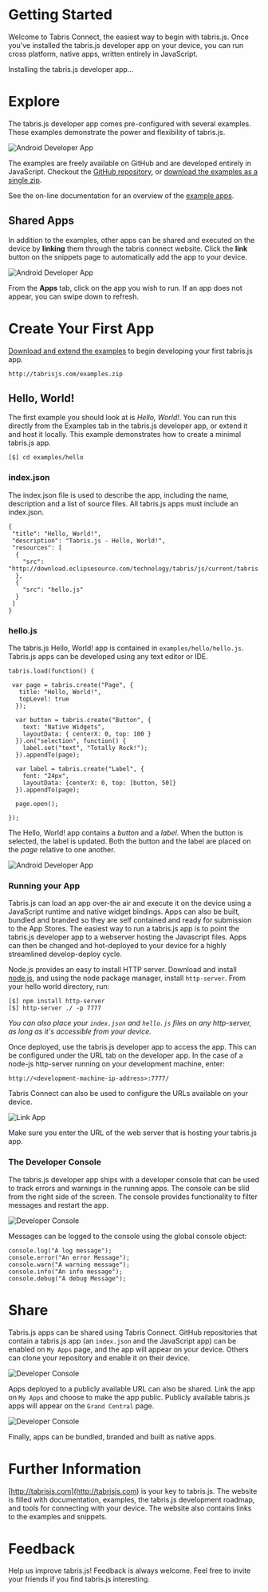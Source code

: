 Getting Started
===============
Welcome to Tabris Connect, the easiest way to begin with tabris.js. Once you've installed the tabris.js developer app on your device, you can run cross platform, native apps, written entirely in JavaScript.

Installing the tabris.js developer app...

Explore
=======
The tabris.js developer app comes pre-configured with several examples. These examples demonstrate the power and flexibility of tabris.js. 

![Android Developer App](img/examples.png)

The examples are freely available on GitHub and are developed entirely in JavaScript. Checkout the [GitHub repository](https://github.com/eclipsesource/tabris-js/tree/master/examples), or [download the examples as a single zip](http://tabrisjs.com/examples.zip).

See the on-line documentation for an overview of the [example apps](http://tabrisjs.com/examples).

Shared Apps
------------
In addition to the examples, other apps can be shared and executed on the device by **linking** them through the tabris connect website. Click the **link** button on the snippets page to automatically add the app to your device.

![Android Developer App](img/button-unlinked.png)

From the **Apps** tab, click on the app you wish to run. If an app does not appear, you can swipe down to refresh.


Create Your First App
=====================
[Download and extend the examples](http://tabrisjs.com/examples.zip) to begin developing your first tabris.js app.

    http://tabrisjs.com/examples.zip

Hello, World!
-------------
The first example you should look at is *Hello, World!*. You can run this directly from the Examples tab in the tabris.js developer app, or extend it and host it locally. This example demonstrates how to create a minimal tabris.js app.

    [$] cd examples/hello

### index.json
The index.json file is used to describe the app, including the name, description and a list of source files. All tabris.js apps must include an index.json.

    {
     "title": "Hello, World!",
     "description": "Tabris.js - Hello, World!",
     "resources": [
      {
        "src": "http://download.eclipsesource.com/technology/tabris/js/current/tabris.min.js"
      },
      {
        "src": "hello.js"
      }
     ]
    }


### hello.js
The tabris.js Hello, World! app is contained in `examples/hello/hello.js`. Tabris.js apps can be developed using any text editor or IDE. 

	tabris.load(function() {
	
  	 var page = tabris.create("Page", {
   	   title: "Hello, World!",
   	   topLevel: true
  	  });

  	  var button = tabris.create("Button", {
        text: "Native Widgets",
        layoutData: { centerX: 0, top: 100 }
  	  }).on("selection", function() {
        label.set("text", "Totally Rock!");
  	  }).appendTo(page);

  	  var label = tabris.create("Label", {
        font: "24px",
        layoutData: {centerX: 0, top: [button, 50]}
  	  }).appendTo(page);

  	  page.open();

	});

The Hello, World! app contains a *button* and a *label*. When the button is selected, the label is updated. Both the button and the label are placed on the *page* relative to one another.

![Android Developer App](img/hello.png)

### Running your App
Tabris.js can load an app over-the air and execute it on the device using a JavaScript runtime and native widget bindings. Apps can also be built, bundled and branded so they are self contained and ready for submission to the App Stores. The easiest way to run a tabris.js app is to point the tabris.js developer app to a webserver hosting the Javascript files. Apps can then be changed and hot-deployed to your device for a highly streamlined develop-deploy cycle.

Node.js provides an easy to install HTTP server. Download and install [node.js](http://nodejs.org/), and using the node package manager, install `http-server`. From your hello world directory, run:

    [$] npm install http-server
    [$] http-server ./ -p 7777

*You can also place your `index.json` and `hello.js` files on any http-server, as long as it's accessible from your device.*

Once deployed, use the tabris.js developer app to access the app. This can be configured under the URL tab on the developer app. In the case of a node-js http-server running on your development machine, enter:

    http://<development-machine-ip-address>:7777/

Tabris Connect can also be used to configure the URLs available on your device.

![Link App](img/link-app.png)

Make sure you enter the URL of the web server that is hosting your tabris.js app.

### The Developer Console
The tabris.js developer app ships with a developer console that can be used to track errors and warnings in the running apps. The console can be slid from the right side of the screen. The console provides functionality to filter messages and restart the app.

![Developer Console](img/console-android.png)

Messages can be logged to the console using the global console object:

    console.log("A log message");
    console.error("An error Message");
    console.warn("A warning message");
    console.info("An info message");
    console.debug("A debug Message");

Share
=====
Tabris.js apps can be shared using Tabris Connect. GitHub repositories that contain a tabris.js app (an `index.json` and the JavaScript app) can be enabled on `My Apps` page, and the app will appear on your device. Others can clone your repository and enable it on their device.

![Developer Console](img/link-github.png)

Apps deployed to a publicly available URL can also be shared. Link the app on `My Apps` and choose to make the app public. Publicly available tabris.js apps will appear on the `Grand Central` page.

![Developer Console](img/share-public.png)

Finally, apps can be bundled, branded and built as native apps.


Further Information
===================
[http://tabrisjs.com](http://tabrisjs.com) is your key to tabris.js. The website is filled with documentation, examples, the tabris.js development roadmap, and tools for connecting with your device. The website also contains links to the examples and snippets. 


Feedback
========
Help us improve tabris.js! Feedback is always welcome. Feel free to invite your friends if you find tabris.js interesting.

